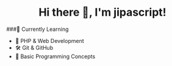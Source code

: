 <h1 align="center">Hi there 👋, I'm <b>jipascript</b>!</h1>

###🌱 Currently Learning
- 🐘 PHP & Web Development
- 🛠️ Git & GitHub
- 🧠 Basic Programming Concepts

<!---
jipascript/jipascript is a ✨ special ✨ repository because its `README.md` appears on your GitHub profile.
--->
